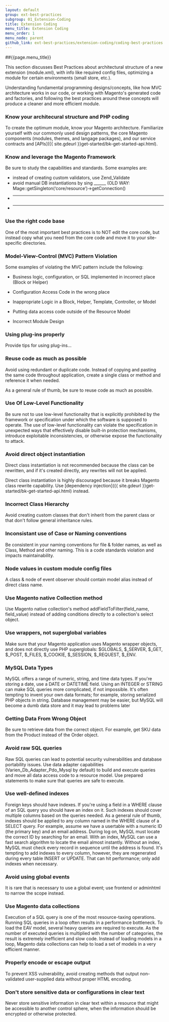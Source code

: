 ```yaml
---
layout: default
group: ext-best-practices
subgroup: 01_Extension-Coding
title: Extension Coding
menu_title: Extension Coding
menu_order: 1
menu_node: parent
github_link: ext-best-practices/extension-coding/coding-best-practices.md
---
```

##{{page.menu_title}}

This section discusses Best Practices about architectural structure of a new extension (module.xml), with info like required config files, optimizing a module for certain environments (small store, etc.).

Understanding fundamental programming designs/concepts, like how MVC architecture works in our code, or working with Magento's generated code and factories, and following the best practices around these concepts will produce a cleaner and more efficient module.

<h3 id="know_arch">Know your architecural structure and PHP coding</h3>
To create the optimum module, know your Magento architecture. Familiarize yourself with our commonly used design patterns, the core Magento components (modules, themes, and langage packages), and our service contracts and [APIs]({{ site.gdeurl }}get-started/bk-get-started-api.html).

<h3 id="bp_arch_framework">Know and leverage the Magento Framework</h3>

Be sure to study the capabilities and standards. Some examples are:

* instead of creating custom validators, use Zend_Validate
* avoid manual DB instantiations by sing ______ (OLD WAY: Mage::getSingleton(‘core/resource’)->getConnection()
* ___________
* ___________

<h3 id="bp_arch_1">Use the right code base</h3>

One of the most important best practices is to NOT edit the core code, but instead copy what you need from the core code and move it to your site-specific directories.

<h3 id="bp_arch_2">Model-View-Control (MVC) Pattern Violation</h3>

Some examples of violating the MVC pattern include the following:

* Business logic, configuration, or SQL implemented in incorrect place (Block or Helper)

* Configuration Access Code in the wrong place

* Inappropriate Logic in a Block, Helper, Template, Controller, or Model

* Putting data access code outside of the Resource Model

* Incorrect Module Design

<h3 id="bp_arch_3">Using plug-ins properly</h3>

Provide tips for using plug-ins...

<h3 id="bp_arch_4">Reuse code as much as possible</h3>

Avoid using redundant or duplicate code. Instead of copying and pasting the same code throughout application, create a single class or method and reference it when needed.

As a general rule of thumb, be sure to reuse code as much as possible.


<h3 id="bp_arch_4">Use Of Low-Level Functionality</h3>

Be sure not to use low-level functionality that is explicitly prohibited by the framework or specification under which the software is supposed to operate. The use of low-level functionality can violate the specification in unexpected ways that effectively disable built-in protection mechanisms, introduce exploitable inconsistencies, or otherwise expose the functionality to attack.

<h3 id="bp_arch_4">Avoid direct object instantiation</h3>
Direct class instantiation is not recommended because the class can be rewritten, and if it's created directly, any rewrites will not be applied.

Direct class instantiation is highly discouraged because it breaks Magento class rewrite capability. Use [dependency injection]({{ site.gdeurl }}get-started/bk-get-started-api.html) instead.

<h3 id="bp_arch_4">Incorrect Class Hierarchy</h3>
Avoid creating custom classes that don't inherit from the parent class or that don't follow general inheritance rules.

<h3>Inconsistant use of Case or Naming conventions</h3>

Be consistent in your naming conventions for file & folder names, as well as Class, Method and other naming. This is a code standards violation and impacts maintainability.


<h3>Node values in custom module config files</h3>
A class & node of event observer should contain model alias instead of direct class name.

<h3>Use Magento native Collection method</h3>
Use Magento native collection's method addFieldToFilter(field_name, field_value) instead of adding conditions directly to a collection's select object.

<h3 id="bp_arch_4">Use wrappers, not superglobal variables</h3>

Make sure that your Magento application uses Magento wrapper objects, and does not directly use PHP superglobals: $GLOBALS, $_SERVER, $_GET, $_POST, $_FILES, $_COOKIE, $_SESSION, $_REQUEST, $_ENV.

<h3 id="bp_arch_4">MySQL Data Types</h3>

MySQL offers a range of numeric, string, and time data types. If you're storing a date, use a DATE or DATETIME field. Using an INTEGER or STRING can make SQL queries more complicated, if not impossible. It's often tempting to invent your own data formats; for example, storing serialized PHP objects in string. Database management may be easier, but MySQL will become a dumb data store and it may lead to problems later

<h3 id="bp_arch_4">Getting Data From Wrong Object</h3>

Be sure to retrieve data from the correct object. For example, get SKU data from the Product instead of the Order object.

<h3>Avoid raw SQL queries</h3>

Raw SQL queries can lead to potential security vulnerabilities and database portability issues. Use data adapter capabilities (Varien_Db_Adapter_Pdo_Mysql by default) to build and execute queries and move all data access code to a resource model. Use prepared statements to make sure that queries are safe to execute.

<h3>Use well-defined indexes</h3>

Foreign keys should have indexes. If you're using a field in a WHERE clause of an SQL query you should have an index on it. Such indexes should cover multiple columns based on the queries needed. As a general rule of thumb, indexes should be applied to any column named in the WHERE clause of a SELECT query. For example, assume we have a usertable with a numeric ID (the primary key) and an email address. During log on, MySQL must locate the correct ID by searching for an email. With an index, MySQL can use a fast search algorithm to locate the email almost instantly. Without an index, MySQL must check every record in sequence until the address is found. It's tempting to add indexes to every column, however, they are regenerated during every table INSERT or UPDATE. That can hit performance; only add indexes when necessary.


<h3>Avoid using global events</h3>

It is rare that is necessary to use a global event; use frontend or adminhtml to narrow the scope instead.


<h3>Use Magento data collections</h3>

Execution of a SQL query is one of the most resource-taxing operations. Running SQL queries in a loop often results in a performance bottleneck. To load the EAV model, several heavy queries are required to execute. As the number of executed queries is multiplied with the number of categories, the result is extremely inefficient and slow code. Instead of loading models in a loop, Magento data collections can help to load a set of models in a very efficient manner.

<h3>Properly encode or escape output</h3>
To prevent XSS vulnerability, avoid creating methods that output non-validated user-supplied data without proper HTML encoding.

<h3>Don't store sensitive data or configurations in clear text</h3>
Never store sensitive information in clear text within a resource that might be accessible to another control sphere, when the information should be encrypted or otherwise protected.
